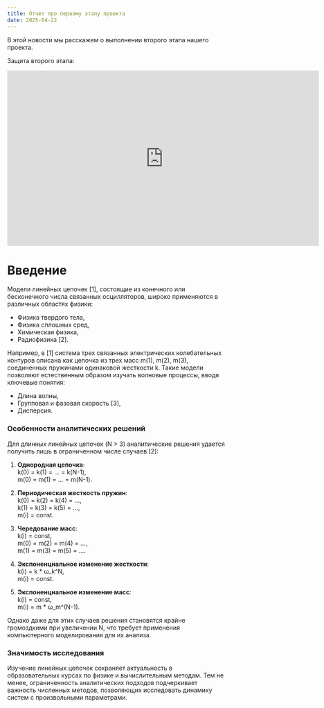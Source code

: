 ```yaml
---
title: Отчет про первому этапу проекта
date: 2025-04-22
---
```


В этой новости мы расскажем о выполнении второго этапа нашего проекта.

Защита второго этапа:

<iframe width="720" height="405" src="https://rutube.ru/play/embed/3bafd7b3ae7888790f9bf919f33856d3/" frameBorder="0" allow="clipboard-write; autoplay" webkitAllowFullScreen mozallowfullscreen allowFullScreen></iframe>

<!--more-->

# Введение  
Модели линейных цепочек [1], состоящие из конечного или бесконечного числа связанных осцилляторов, широко применяются в различных областях физики:  
- Физика твердого тела,  
- Физика сплошных сред,  
- Химическая физика,  
- Радиофизика [2].  

Например, в [1] система трех связанных электрических колебательных контуров описана как цепочка из трех масс m(1), m(2), m(3), соединенных пружинами одинаковой жесткости k. Такие модели позволяют естественным образом изучать волновые процессы, вводя ключевые понятия:  
- Длина волны,  
- Групповая и фазовая скорость [3],  
- Дисперсия.  

### Особенности аналитических решений  
Для длинных линейных цепочек (N > 3) аналитические решения удается получить лишь в ограниченном числе случаев [2]:  
1. **Однородная цепочка**:  
   k(0) = k(1) = ... = k(N-1),  
   m(0) = m(1) = ... = m(N-1).  

2. **Периодическая жесткость пружин**:  
   k(0) = k(2) = k(4) = ...,  
   k(1) = k(3) = k(5) = ...,  
   m(i) = const.  

3. **Чередование масс**:  
   k(i) = const,  
   m(0) = m(2) = m(4) = ...,  
   m(1) = m(3) = m(5) = ....  

4. **Экспоненциальное изменение жесткости**:  
   k(i) = k * ω_k^N,  
   m(i) = const.  

5. **Экспоненциальное изменение масс**:  
   k(i) = const,  
   m(i) = m * ω_m^(N-1).  

Однако даже для этих случаев решения становятся крайне громоздкими при увеличении N, что требует применения компьютерного моделирования для их анализа.  

### Значимость исследования  
Изучение линейных цепочек сохраняет актуальность в образовательных курсах по физике и вычислительным методам. Тем не менее, ограниченность аналитических подходов подчеркивает важность численных методов, позволяющих исследовать динамику систем с произвольными параметрами.    


